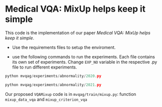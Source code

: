 # Medical VQA: MixUp helps keep it simple

This code is the implementation of our paper *Medical VQA: MixUp helps keep it simple*.

* Use the requirements files to setup the enviroment.

* use the following commands to run the experiments. Each file contains its own set of experiments. Change `EXP_NO` variable in the respective .py file to run different experiments. 
```python
python mvqag/experiments/abnormality/2020.py
```

```python
python mvqag/experiments/abnormality/2021.py
```

Our proposed `VQAMixup` code is in `mvqag/train/mixup.py`: function `mixup_data_vqa` and `mixup_criterion_vqa`